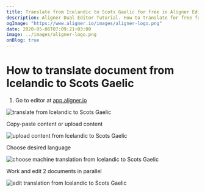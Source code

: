 ```yaml
---
title: Translate from Icelandic to Scots Gaelic for free in Aligner Editor
description: Aligner Dual Editor Tutorial. How to translate for free from Icelandic to Scots Gaelic. Aligner is multilingual document management platform. 
ogImage: "https://www.aligner.io/images/aligner-logo.png"
date: 2020-05-06T07:09:21+03:00
image: ../images/aligner-logo.png
onBlog: true
---
```


# How to translate document from Icelandic to Scots Gaelic

1. Go to editor at [app.aligner.io](https://app.aligner.io "Aligner App web page")

![translate from Icelandic to Scots Gaelic](../aligner-blank-editor.png "translate from Icelandic to Scots Gaelic")

Copy-paste content or upload content

![upload content from Icelandic to Scots Gaelic](../aligner-uploaded-document.png "upload content from Icelandic to Scots Gaelic")

Choose desired language

![choose machine translation from Icelandic to Scots Gaelic](../aligner-language-dropdown.png "choose machine translation from Icelandic to Scots Gaelic")

Work and edit 2 documents in parallel

![edit translation from Icelandic to Scots Gaelic](../aligner-double-sitded-editor.png "edit translation from Icelandic to Scots Gaelic")

